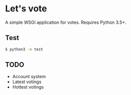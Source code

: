 Let's vote
===

A simple WSGI application for votes. Requires Python 3.5+.

Test
---
``` sh
$ python3 -m test
```

TODO
---

* Account system
* Latest votings
* Hottest votings
